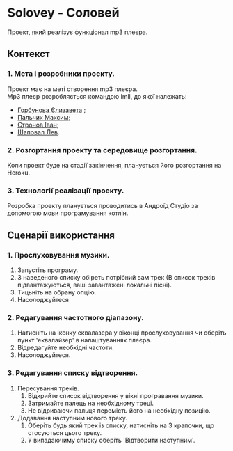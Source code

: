 # Solovey - Соловей
Проект, який реалізує функціонал mp3 плеєра.
## Контекст
### 1.  Мета і розробники проекту.
Проект має на меті створення mp3 плеєра.  
Mp3 плеєр розробляється командою lmll, до якої належать:
- [Горбунова Єлизавета](https://github.com/lizardlynx) ;
- [Пальчик Максим](https://github.com/La7rodectus);
- [Стронов Іван](https://github.com/Miroso02);
- [Шаповал Лев](https://github.com/Leohostname).  
### 2. Розгортання проекту та середовище розгортання.  
Коли проект буде на стадії закінчення, планується його розгортання на Heroku. 
### 3. Технології реалізації проекту.  
Розробка проекту планується проводитись в Андроїд Студіо за допомогою мови програмування котлін.
## Сценарії використання
### 1. Прослуховування музики.
1. Запустіть програму.
2. З наведеного списку обіреть потрібний вам трек (В список треків підвантажуються, ваші завантажені локальні пісні).
3. Тицьніть на обрану опцію.
4. Насолоджуйтеся
### 2. Редагування частотного діапазону.
1. Натисніть на іконку еквалазера у віконці прослуховування чи оберіть пункт 'еквалайзер' в налаштуваннях плеєра.
2. Відредагуйте необхідні частоти.
3. Насолоджуйтеся.
### 3. Редагування списку відтворення.
1. Пересування треків.
    1. Відкрийте список відтворення у вікні програвання музики.
    2. Затримайте палець на необхідному треці.
    3. Не відриваючи пальця перемість його на необхідну позицію.
2. Додавання наступним нового треку.
    1. Оберіть будь який трек із списку, натисніть на 3 крапочки, що стосуються цього треку.
    2. У випадаючиму списку оберіть 'Відтворити наступним'.
